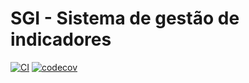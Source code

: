 # SGI - Sistema de gestão de indicadores
[![CI](https://github.com/marcelopborges/sgi/actions/workflows/ci-sgi.yml/badge.svg)](https://github.com/marcelopborges/sgi/actions/workflows/ci-sgi.yml)
[![codecov](https://codecov.io/gh/marcelopborges/sgi/branch/main/graph/badge.svg?token=IHPFNU458W)](https://codecov.io/gh/marcelopborges/sgi)